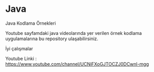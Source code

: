 # Java
Java Kodlama Örnekleri


Youtube sayfamdaki java videolarında yer verilen örnek kodlama uygulamalarına bu repository ulaşabilirsiniz.

İyi çalışmalar 

Youtube Linki : https://www.youtube.com/channel/UCNiFXoGJTOCZJ0DCwnl-mgg


